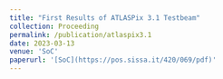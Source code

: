 ```yaml
---
title: "First Results of ATLASPix 3.1 Testbeam"
collection: Proceeding
permalink: /publication/atlaspix3.1
date: 2023-03-13
venue: 'SoC'
paperurl: '[SoC](https://pos.sissa.it/420/069/pdf)'
---
```


